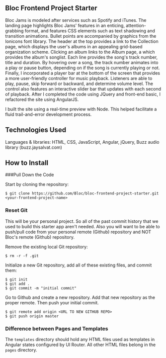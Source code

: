 ## Bloc Frontend Project Starter

Bloc Jams is modeled after services such as Spotify and iTunes. The landing page highlights Bloc Jams' features in an enticing, attention-grabbing format, and features CSS elements such as text shadowing and transition animations. Bullet points are accompanied by graphics from the Ionicons font library. The header at the top provides a link to the Collection page, which displays the user's albums in an appealing grid-based organization scheme. Clicking an album links to the Album page, a which provides the album's songlist. Each line provides the song's track number, title and duration. By hovering over a song, the track number animates into a play or pause button, depending on if the song is currently playing or not. Finally, I incorporated a player bar at the bottom of the screen that provides a more user-friendly controller for music playback. Listeners are able to play, pause, skip forward or backward, and determine volume level.  The control also features an interactive slider bar that updates with each second of playback. After I completed the code using JQuery and front-end basic, I refactored the site using AngularJS.

I built the site using a real-time preview with Node. This helped facilitate a fluid trail-and-error development process.

## Technologies Used

Languages & libraries: HTML, CSS, JavaScript, Angular, jQuery, Buzz audio library (buzz.jaysalvat.com)

## How to Install

###Pull Down the Code

Start by cloning the repository:

```
$ git clone https://github.com/Bloc/bloc-frontend-project-starter.git <your-frontend-project-name>
```

### Reset Git

This will be your personal project. So all of the past commit history that we used to build this starter app aren't needed. Also you will want to be able to push/pull code from your personal remote (Github) repository and NOT Bloc's remote (Github) repository.

Remove the existing local Git repository:

```
$ rm -r -f .git
```

Initialize a new Git repository, add all of these existing files, and commit them:

```
$ git init
$ git add .
$ git commit -m "initial commit"
```

Go to Github and create a new repository. Add that new repository as the proper remote. Then push your initial commit.

```
$ git remote add origin <URL TO NEW GITHUB REPO>
$ git push origin master
```


### Difference between Pages and Templates

The `templates` directory should hold any HTML files used as templates in Angular states configured by UI Router. All other HTML files belong in the `pages` directory.

